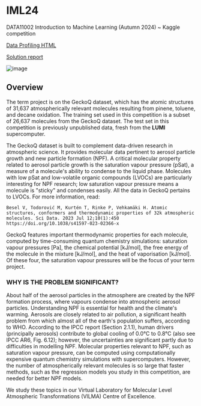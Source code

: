 # IML24
DATA11002 Introduction to Machine Learning (Autumn 2024) ~ Kaggle competition

[Data Profiling HTML](https://github.com/JuusoSaavalainen/Predicting-Saturation-Vapour-Pressure-IML24/blob/main/EDA_base.html)

[Solution report](https://github.com/JuusoSaavalainen/IML24/blob/main/reports/final_report_group74.pdf)

![image](https://github.com/user-attachments/assets/a3f0eea1-5b4d-4009-9ad0-92115061b35a)

## Overview

The term project is on the GeckoQ dataset, which has the atomic structures of 31,637 atmospherically relevant molecules resulting from pinene, toluene, and decane oxidation. The training set used in this competition is a subset of 26,637 molecules from the GeckoQ dataset. The test set in this competition is previously unpublished data, fresh from the **LUMI** supercomputer.

The GeckoQ dataset is built to complement data-driven research in atmospheric science. It provides molecular data pertinent to aerosol particle growth and new particle formation (NPF). A critical molecular property related to aerosol particle growth is the saturation vapour pressure (pSat), a measure of a molecule's ability to condense to the liquid phase. Molecules with low pSat and low-volatile organic compounds (LVOCs) are particularly interesting for NPF research; low saturation vapour pressure means a molecule is "sticky" and condenses easily. All the data in GeckoQ pertains to LVOCs. For more information, read:

    Besel V, Todorović M, Kurtén T, Rinke P, Vehkamäki H. Atomic structures, conformers and thermodynamic properties of 32k atmospheric molecules. Sci Data. 2023 Jul 12;10(1):450 https://doi.org/10.1038/s41597-023-02366-x

GeckoQ features important thermodynamic properties for each molecule, computed by time-consuming quantum chemistry simulations: saturation vapour pressures [Pa], the chemical potential [kJ/mol], the free energy of the molecule in the mixture [kJ/mol], and the heat of vaporisation [kJ/mol]. Of these four, the saturation vapour pressures will be the focus of your term project.

### WHY IS THE PROBLEM SIGNIFICANT?
About half of the aerosol particles in the atmosphere are created by the NPF formation process, where vapours condense into atmospheric aerosol particles. Understanding NPF is essential for health and the climate's warming. Aerosols are closely related to air pollution, a significant health problem from which almost all of the earth's population suffers, according to WHO. According to the IPCC report (Section 2.1.1), human drivers (principally aerosols) contribute to global cooling of 0.0°C to 0.8°C (also see IPCC AR6, Fig. 6.12); however, the uncertainties are significant partly due to difficulties in modelling NPF. Molecular properties relevant to NPF, such as saturation vapour pressure, can be computed using computationally expensive quantum chemistry simulations with supercomputers. However, the number of atmospherically relevant molecules is so large that faster methods, such as the regression models you study in this competition, are needed for better NPF models.

We study these topics in our Virtual Laboratory for Molecular Level Atmospheric Transformations (VILMA) Centre of Excellence.
